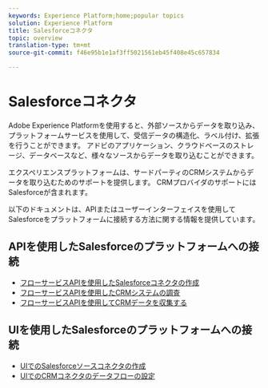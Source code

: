 ```yaml
---
keywords: Experience Platform;home;popular topics
solution: Experience Platform
title: Salesforceコネクタ
topic: overview
translation-type: tm+mt
source-git-commit: f46e95b1e1af3ff5021561eb45f408e45c657834

---
```



# Salesforceコネクタ

Adobe Experience Platformを使用すると、外部ソースからデータを取り込み、プラットフォームサービスを使用して、受信データの構造化、ラベル付け、拡張を行うことができます。 アドビのアプリケーション、クラウドベースのストレージ、データベースなど、様々なソースからデータを取り込むことができます。

エクスペリエンスプラットフォームは、サードパーティのCRMシステムからデータを取り込むためのサポートを提供します。 CRMプロバイダのサポートにはSalesforceが含まれます。

以下のドキュメントは、APIまたはユーザーインターフェイスを使用してSalesforceをプラットフォームに接続する方法に関する情報を提供しています。

## APIを使用したSalesforceのプラットフォームへの接続

- [フローサービスAPIを使用したSalesforceコネクタの作成](../../tutorials/api/create/crm/salesforce.md)
- [フローサービスAPIを使用したCRMシステムの調査](../../tutorials/api/explore/crm.md)
- [フローサービスAPIを使用してCRMデータを収集する](../../tutorials/api/collect/crm.md)

## UIを使用したSalesforceのプラットフォームへの接続

- [UIでのSalesforceソースコネクタの作成](../../tutorials/ui/create/crm/dynamics-salesforce.md)
- [UIでのCRMコネクタのデータフローの設定](../../tutorials/ui/dataflow/crm.md)
